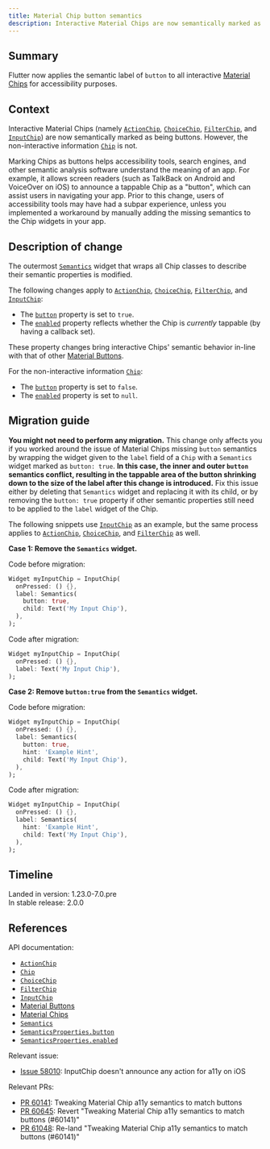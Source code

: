 ```yaml
---
title: Material Chip button semantics
description: Interactive Material Chips are now semantically marked as buttons.
---
```


## Summary

Flutter now applies the semantic label of `button` to
all interactive [Material Chips][] for accessibility purposes.

## Context

Interactive Material Chips (namely [`ActionChip`][],
[`ChoiceChip`][], [`FilterChip`][], and [`InputChip`][])
are now semantically marked as being buttons.
However, the non-interactive information [`Chip`][] is not.

Marking Chips as buttons helps accessibility tools,
search engines, and other semantic analysis software
understand the meaning of an app. For example, it
allows screen readers (such as TalkBack on Android
and VoiceOver on iOS) to announce a tappable Chip
as a "button", which can assist users in navigating
your app. Prior to this change, users of accessibility
tools may have had a subpar experience,
unless you implemented a workaround by manually adding the
missing semantics to the Chip widgets in your app.

## Description of change

The outermost [`Semantics`][] widget that wraps all
Chip classes to describe their semantic properties
is modified.

The following changes apply to
[`ActionChip`][], [`ChoiceChip`][], [`FilterChip`][],
and [`InputChip`][]:

* The [`button`][`SemanticsProperties.button`] property
  is set to `true`.
* The [`enabled`][`SemanticsProperties.enabled`] property
  reflects whether the Chip is _currently_ tappable
  (by having a callback set).

These property changes bring interactive Chips' semantic
behavior in-line with that of other [Material Buttons][].

For the non-interactive information [`Chip`][]:

* The [`button`][`SemanticsProperties.button`] property
  is set to `false`.
* The [`enabled`][`SemanticsProperties.enabled`] property
  is set to `null`.

## Migration guide

**You might not need to perform any migration.**
This change only affects you if you worked around
the issue of Material Chips missing `button` semantics by
wrapping the widget given to the `label` field of a
`Chip` with a `Semantics` widget marked as
`button: true`. **In this case, the inner and outer `button`
semantics conflict, resulting in the tappable area
of the button shrinking down to the size of the label
after this change is introduced.** Fix this issue
either by deleting that `Semantics` widget and replacing
it with its child, or by removing the `button: true`
property if other semantic properties still
need to be applied to the `label` widget of the Chip.

The following snippets use [`InputChip`][] as an example,
but the same process applies to [`ActionChip`][],
[`ChoiceChip`][], and [`FilterChip`][] as well.

**Case 1: Remove the `Semantics` widget.**

Code before migration:

```dart
Widget myInputChip = InputChip(
  onPressed: () {},
  label: Semantics(
    button: true,
    child: Text('My Input Chip'),
  ),
);
```

Code after migration:

```dart
Widget myInputChip = InputChip(
  onPressed: () {},
  label: Text('My Input Chip'),
);
```

**Case 2: Remove `button:true` from the `Semantics` widget.**

Code before migration:

```dart
Widget myInputChip = InputChip(
  onPressed: () {},
  label: Semantics(
    button: true,
    hint: 'Example Hint',
    child: Text('My Input Chip'),
  ),
);
```

Code after migration:

```dart
Widget myInputChip = InputChip(
  onPressed: () {},
  label: Semantics(
    hint: 'Example Hint',
    child: Text('My Input Chip'),
  ),
);
```

## Timeline

Landed in version: 1.23.0-7.0.pre<br>
In stable release: 2.0.0

## References

API documentation:

* [`ActionChip`][]
* [`Chip`][]
* [`ChoiceChip`][]
* [`FilterChip`][]
* [`InputChip`][]
* [Material Buttons][]
* [Material Chips][]
* [`Semantics`][]
* [`SemanticsProperties.button`][]
* [`SemanticsProperties.enabled`][]

Relevant issue:

* [Issue 58010][]: InputChip doesn't announce any
  action for a11y on iOS

Relevant PRs:

* [PR 60141][]: Tweaking Material Chip a11y semantics
  to match buttons
* [PR 60645][]: Revert "Tweaking Material Chip a11y
  semantics to match buttons (#60141)"
* [PR 61048][]: Re-land "Tweaking Material Chip a11y semantics to match buttons (#60141)"

[`ActionChip`]: {{site.api}}/flutter/material/ActionChip-class.html
[`Chip`]: {{site.api}}/flutter/material/Chip-class.html
[`ChoiceChip`]: {{site.api}}/flutter/material/ChoiceChip-class.html
[`FilterChip`]: {{site.api}}/flutter/material/FilterChip-class.html
[`InputChip`]: {{site.api}}/flutter/material/InputChip-class.html
[Material Buttons]: {{site.material}}/components/buttons
[Material Chips]: {{site.material}}/components/chips
[`Semantics`]: {{site.api}}/flutter/widgets/Semantics-class.html
[`SemanticsProperties.button`]: {{site.api}}/flutter/semantics/SemanticsProperties/button.html
[`SemanticsProperties.enabled`]: {{site.api}}/flutter/semantics/SemanticsProperties/enabled.html

[Issue 58010]: {{site.repo.flutter}}/issues/58010

[PR 60141]: {{site.repo.flutter}}/pull/60141
[PR 60645]: {{site.repo.flutter}}/pull/60645
[PR 61048]: {{site.repo.flutter}}/pull/61048
